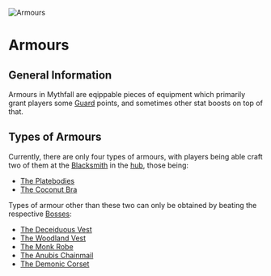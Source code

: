 ![Armours](../../images/items/armours.png)
# Armours

## General Information
Armours in Mythfall are eqippable pieces of equipment which primarily grant players some [Guard]() points, and sometimes other stat boosts on top of that.

## Types of Armours
Currently, there are only four types of armours, with players being able craft two of them at the [Blacksmith]() in the [hub](), those being:
- [The Platebodies](./platebodies.md)
- [The Coconut Bra](./coconutBra.md)

Types of armour other than these two can only be obtained by beating the respective [Bosses]():
- [The Deceiduous Vest](./deciduousVest.md)
- [The Woodland Vest](./woodlandVest.md)
- [The Monk Robe](./monkRobe.md)
- [The Anubis Chainmail](./anubisChainmail.md)
- [The Demonic Corset](./demonicCorset.md)
